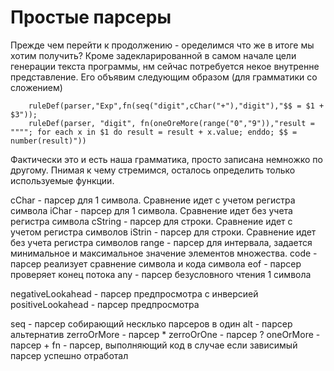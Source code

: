 # Простые парсеры

Прежде чем перейти к продолжению - оределимся что же в итоге мы хотим получить? Кроме задекларированной в самом начале цели генерации текста программы, нм сейчас потребуется некое внутренне представление. Его объявим следующим образом (для грамматики со сложением)

```
    ruleDef(parser,"Exp",fn(seq("digit",cChar("+"),"digit"),"$$ = $1 + $3"));
    ruleDef(parser, "digit", fn(oneOreMore(range("0","9")),"result = """"; for each x in $1 do result = result + x.value; enddo; $$ = number(result)"))
```

Фактически это и есть наша грамматика, просто записана немножко по другому. Пнимая к чему стремимся, осталось определить только используемые функции. 

cChar - парсер для 1 символа. Сравнение идет с учетом регистра символа
iChar - парсер для 1 символа. Сравнение идет без учета регистра символа
cString - парсер для строки. Сравнение идет с учетом регистра символов
iStrin - парсер для строки. Сравнение идет без учета регистра символов
range  - парсер для интервала, задается минимальное и максимальное значение элементов множества.
code - парсер реализует сравнение символа и кода символа
eof - парсер проверяет конец потока
any - парсер безусловного чтения 1 символа

negativeLookahead - парсер предпросмотра с инверсией
positiveLookahead  - парсер предпросмотра

seq - парсер собирающий несклько парсеров в один
alt - парсер альтернатив
zerroOrMore - парсер *
zerroOrOne - парсер ?
oneOrMore - парсер +
fn - парсер, выполняющий код в случае если зависимый парсер успешно отработал


